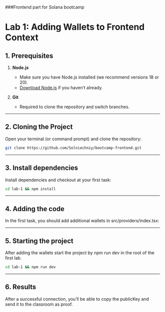 ###Frontend part for Solana bootcamp

# Lab 1: Adding Wallets to Frontend Context

## 1. Prerequisites

1. **Node.js**

   - Make sure you have Node.js installed (we recommend versions 18 or 20).
   - [Download Node.js](https://nodejs.org/en/download) if you haven’t already.

2. **Git**
   - Required to clone the repository and switch branches.

---

## 2. Cloning the Project

Open your terminal (or command prompt) and clone the repository:

```bash
git clone https://github.com/Solniechniy/bootcamp-frontend.git
```

---

## 3. Install dependencies

Install dependencies and checkout at your first task:

```bash
cd lab-1 && npm install
```

---

## 4. Adding the code

In the first task, you should add additional wallets in src/providers/index.tsx:

---

## 5. Starting the project

After adding the wallets start the project by npm run dev in the root of the first lab.

```bash
cd lab-1 && npm run dev
```

---

## 6. Results

After a successful connection, you’ll be able to copy the publicKey and send it to the classroom as proof.
